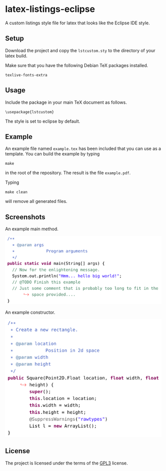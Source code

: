 # latex-listings-eclipse
A custom listings style file for latex that looks like the Eclipse IDE style.

## Setup

Download the project and copy the `lstcustom.sty` to the directory of your latex build.

Make sure that you have the following Debian TeX packages installed.

```
texlive-fonts-extra
```

## Usage

Include the package in your main TeX document as follows.


```
\usepackage{lstcustom}
```

The style is set to eclipse by default.

## Example

An example file named `example.tex` has been included that you can use
as a template.  You can build the example by typing

```
make
```

in the root of the repository. The result is the file `example.pdf`.

Typing

```
make clean
```

will remove all generated files.


## Screenshots

An example main method.

![Main method](screenshots/main.png?raw=true "Main Method")

An example constructor.

![Constructor](screenshots/constructor.png?raw=true "Constructor")

## License

The project is licensed under the terms of the
[GPL3](https://www.gnu.org/licenses/gpl-3.0.en.html) license.

<!--  LocalWords:  lstcustom texlive usepackage
 -->
